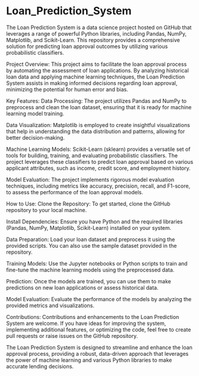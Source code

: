 # Loan_Prediction_System
The Loan Prediction System is a data science project hosted on GitHub that leverages a range of powerful Python libraries, including Pandas, NumPy, Matplotlib, and Scikit-Learn. This repository provides a comprehensive solution for predicting loan approval outcomes by utilizing various probabilistic classifiers.


Project Overview:
This project aims to facilitate the loan approval process by automating the assessment of loan applications. By analyzing historical loan data and applying machine learning techniques, the Loan Prediction System assists in making informed decisions regarding loan approval, minimizing the potential for human error and bias.

Key Features:
Data Processing: The project utilizes Pandas and NumPy to preprocess and clean the loan dataset, ensuring that it is ready for machine learning model training.

Data Visualization: Matplotlib is employed to create insightful visualizations that help in understanding the data distribution and patterns, allowing for better decision-making.

Machine Learning Models: Scikit-Learn (sklearn) provides a versatile set of tools for building, training, and evaluating probabilistic classifiers. The project leverages these classifiers to predict loan approval based on various applicant attributes, such as income, credit score, and employment history.

Model Evaluation: The project implements rigorous model evaluation techniques, including metrics like accuracy, precision, recall, and F1-score, to assess the performance of the loan approval models.

How to Use:
Clone the Repository: To get started, clone the GitHub repository to your local machine.

Install Dependencies: Ensure you have Python and the required libraries (Pandas, NumPy, Matplotlib, Scikit-Learn) installed on your system.

Data Preparation: Load your loan dataset and preprocess it using the provided scripts. You can also use the sample dataset provided in the repository.

Training Models: Use the Jupyter notebooks or Python scripts to train and fine-tune the machine learning models using the preprocessed data.

Prediction: Once the models are trained, you can use them to make predictions on new loan applications or assess historical data.

Model Evaluation: Evaluate the performance of the models by analyzing the provided metrics and visualizations.

Contributions:
Contributions and enhancements to the Loan Prediction System are welcome. If you have ideas for improving the system, implementing additional features, or optimizing the code, feel free to create pull requests or raise issues on the GitHub repository.

The Loan Prediction System is designed to streamline and enhance the loan approval process, providing a robust, data-driven approach that leverages the power of machine learning and various Python libraries to make accurate lending decisions.

